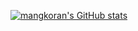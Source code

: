 [![mangkoran's GitHub stats](https://github-readme-stats.vercel.app/api?username=mangkoran&show_icons=true&theme=gruvbox)]()
